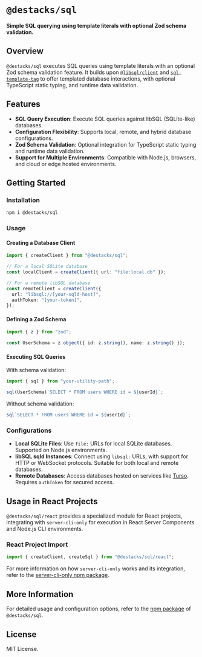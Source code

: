 # `@destacks/sql`

**Simple SQL querying using template literals with optional Zod schema validation.**

## Overview

`@destacks/sql` executes SQL queries using template literals with an optional Zod schema validation feature. It builds upon [`@libsql/client`](https://www.npmjs.com/package/@libsql/client) and [`sql-template-tag`](https://www.npmjs.com/package/sql-template-tag) to offer templated database interactions, with optional TypeScript static typing, and runtime data validation.

## Features

- **SQL Query Execution**: Execute SQL queries against libSQL (SQLite-like) databases.
- **Configuration Flexibility**: Supports local, remote, and hybrid database configurations.
- **Zod Schema Validation**: Optional integration for TypeScript static typing and runtime data validation.
- **Support for Multiple Environments**: Compatible with Node.js, browsers, and cloud or edge hosted environments.

## Getting Started

### Installation

```bash
npm i @destacks/sql
```

### Usage

#### Creating a Database Client

```typescript
import { createClient } from "@destacks/sql";

// For a local SQLite database
const localClient = createClient({ url: "file:local.db" });

// For a remote libSQL database
const remoteClient = createClient({
  url: "libsql://[your-sqld-host]",
  authToken: "[your-token]",
});
```

#### Defining a Zod Schema

```typescript
import { z } from "zod";

const UserSchema = z.object({ id: z.string(), name: z.string() });
```

#### Executing SQL Queries

With schema validation:

```typescript
import { sql } from "your-utility-path";

sql(UserSchema)`SELECT * FROM users WHERE id = ${userId}`;
```

Without schema validation:

```typescript
sql`SELECT * FROM users WHERE id = ${userId}`;
```

### Configurations

- **Local SQLite Files**: Use `file:` URLs for local SQLite databases. Supported on Node.js environments.
- **libSQL sqld Instances**: Connect using `libsql:` URLs, with support for HTTP or WebSocket protocols. Suitable for both local and remote databases.
- **Remote Databases**: Access databases hosted on services like [Turso](https://turso.tech/). Requires `authToken` for secured access.

## Usage in React Projects

`@destacks/sql/react` provides a specialized module for React projects, integrating with `server-cli-only` for execution in React Server Components and Node.js CLI environments.

### React Project Import

```typescript
import { createClient, createSql } from "@destacks/sql/react";
```

For more information on how `server-cli-only` works and its integration, refer to the [server-cli-only npm package](https://www.npmjs.com/package/server-cli-only).

## More Information

For detailed usage and configuration options, refer to the [npm package](https://www.npmjs.com/package/@destacks/sql) of `@destacks/sql`.

## License

MIT License.
